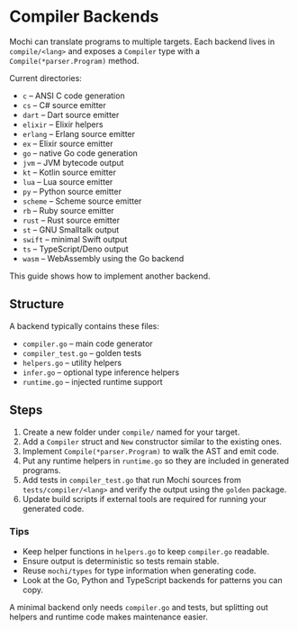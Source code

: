# Compiler Backends

Mochi can translate programs to multiple targets. Each backend lives in `compile/<lang>` and exposes a `Compiler` type with a `Compile(*parser.Program)` method.

Current directories:

- `c`       – ANSI C code generation
- `cs`      – C# source emitter
- `dart`    – Dart source emitter
- `elixir`  – Elixir helpers
- `erlang`  – Erlang source emitter
- `ex`      – Elixir source emitter
- `go`      – native Go code generation
- `jvm`     – JVM bytecode output
- `kt`      – Kotlin source emitter
- `lua`     – Lua source emitter
- `py`      – Python source emitter
- `scheme`  – Scheme source emitter
- `rb`      – Ruby source emitter
- `rust`    – Rust source emitter
- `st`      – GNU Smalltalk output
- `swift`   – minimal Swift output
- `ts`      – TypeScript/Deno output
- `wasm`    – WebAssembly using the Go backend

This guide shows how to implement another backend.

## Structure

A backend typically contains these files:

- `compiler.go` – main code generator
- `compiler_test.go` – golden tests
- `helpers.go` – utility helpers
- `infer.go` – optional type inference helpers
- `runtime.go` – injected runtime support

## Steps

1. Create a new folder under `compile/` named for your target.
2. Add a `Compiler` struct and `New` constructor similar to the existing ones.
3. Implement `Compile(*parser.Program)` to walk the AST and emit code.
4. Put any runtime helpers in `runtime.go` so they are included in generated programs.
5. Add tests in `compiler_test.go` that run Mochi sources from `tests/compiler/<lang>` and verify the output using the `golden` package.
6. Update build scripts if external tools are required for running your generated code.

### Tips

- Keep helper functions in `helpers.go` to keep `compiler.go` readable.
- Ensure output is deterministic so tests remain stable.
- Reuse `mochi/types` for type information when generating code.
- Look at the Go, Python and TypeScript backends for patterns you can copy.

A minimal backend only needs `compiler.go` and tests, but splitting out helpers and runtime code makes maintenance easier.
